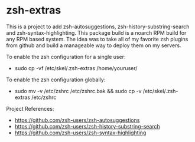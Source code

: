 # zsh-extras
This is a project to add zsh-autosuggestions, zsh-history-substring-search and zsh-syntax-highlighting. This package build is a noarch RPM build for any RPM based system. The idea was to take all of my favorite zsh plugins from github and build a manageable way to deploy them on my servers.

To enable the zsh configuration for a single user:
 - sudo cp -vf /etc/skel/.zsh-extras /home/youruser/

To enable the zsh configuration globally: 
 - sudo mv -v /etc/zshrc /etc/zshrc.bak && sudo cp -v /etc/skel/.zsh-extras /etc/zshrc 
 
 Project References:
 - https://github.com/zsh-users/zsh-autosuggestions
 - https://github.com/zsh-users/zsh-history-substring-search
 - https://github.com/zsh-users/zsh-syntax-highlighting
 
